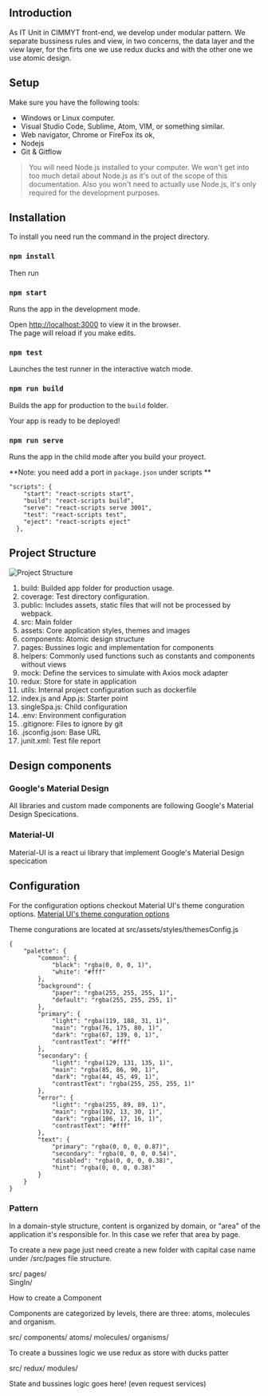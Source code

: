 ## Introduction

As IT Unit in CIMMYT front-end, we develop under modular pattern. We separate bussiness rules and view, in two concerns, the data layer and the view layer, for the firts one we use redux ducks and with the other one we use atomic design.

## Setup

Make sure you have the following tools:

* Windows or Linux computer.
* Visual Studio Code, Sublime, Atom, VIM, or something similar.
* Web navigator, Chrome or FireFox its ok, 
* Nodejs 
* Git & Gitflow 

> You will need Node.js installed to your computer. We won't get into too much detail about Node.js as it's out of the scope of this documentation. Also you won't need to actually use Node.js, it's only required for the development purposes.

## Installation

To install you need run the command in the project directory.
### `npm install`

Then run
### `npm start`

Runs the app in the development mode.<br>

Open [http://localhost:3000](http://localhost:3000) to view it in the browser.<br>
The page will reload if you make edits.<br>

### `npm test`
Launches the test runner in the interactive watch mode.<br>

### `npm run build`

Builds the app for production to the `build` folder.<br>

Your app is ready to be deployed!

### `npm run serve`
Runs the app in the child mode after you build your proyect.<br>

**Note: you need add a port in `package.json` under scripts **<br>

```
"scripts": {
    "start": "react-scripts start",
    "build": "react-scripts build",
    "serve": "react-scripts serve 3001",
    "test": "react-scripts test",
    "eject": "react-scripts eject"
  },
```

## Project Structure

![Project Structure](./src/assets/img/structure.png "Project Structure")

1. build: Builded app folder for production usage.
2. coverage: Test directory configuration.
3. public: Includes assets, static files that will not be processed by webpack.
4. src: Main folder 
5. assets: Core application styles, themes and images
6. components: Atomic design structure
7. pages: Bussines logic and implementation for components
8. helpers: Commonly used functions such as constants and components without views
9. mock: Define the services to simulate with Axios mock adapter
10. redux: Store for state in application
11. utils: Internal project configuration such as dockerfile
12. index.js and App.js: Starter point 
13. singleSpa.js: Child configuration 
14. .env: Environment configuration
15. .gitignore: Files to ignore by git 
16. .jsconfig.json: Base URL 
17. junit.xml: Test file report 

## Design components

### Google's Material Design
All libraries and custom made components are following Google's Material Design Specications.
### Material-UI
Material-UI is a react ui library that implement Google's Material Design specication

## Configuration
For the configuration options checkout Material UI's theme conguration options.
[ Material UI's theme conguration options](https://material-ui.com/customization/theming/)

Theme congurations are located at src/assets/styles/themesConfig.js 
```
{
    "palette": {
        "common": {
            "black": "rgba(0, 0, 0, 1)",
            "white": "#fff"
        },
        "background": {
            "paper": "rgba(255, 255, 255, 1)",
            "default": "rgba(255, 255, 255, 1)"
        },
        "primary": {
            "light": "rgba(119, 188, 31, 1)",
            "main": "rgba(76, 175, 80, 1)",
            "dark": "rgba(67, 139, 0, 1)",
            "contrastText": "#fff"
        },
        "secondary": {
            "light": "rgba(129, 131, 135, 1)",
            "main": "rgba(85, 86, 90, 1)",
            "dark": "rgba(44, 45, 49, 1)",
            "contrastText": "rgba(255, 255, 255, 1)"
        },
        "error": {
            "light": "rgba(255, 89, 89, 1)",
            "main": "rgba(192, 13, 30, 1)",
            "dark": "rgba(106, 17, 16, 1)",
            "contrastText": "#fff"
        },
        "text": {
            "primary": "rgba(0, 0, 0, 0.87)",
            "secondary": "rgba(0, 0, 0, 0.54)",
            "disabled": "rgba(0, 0, 0, 0.38)",
            "hint": "rgba(0, 0, 0, 0.38)"
        }
    }
}
```

### Pattern 

In a domain-style structure, content is organized by domain, or "area" of the application it's responsible for. In this case we refer that area by page. 

To create a new page just need create a new folder with capital case name under /src/pages file structure. 

src/
    pages/  
          SingIn/

How to create a Component

Components are categorized by levels, there are three: atoms, molecules and organism.

src/
    components/
         atoms/
         molecules/
         organisms/

To create a bussines logic we use redux as store with ducks patter

src/
    redux/
         modules/

State and bussines logic goes here! (even request services)



